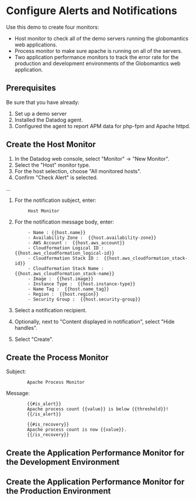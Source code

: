 # Configure Alerts and Notifications
Use this demo to create four monitors:
- Host monitor to check all of the demo servers running the globomantics web applications.
- Process monitor to make sure apache is running on all of the servers.
- Two application performance monitors to track the error rate for the production and development environments of the Globomantics web application.

## Prerequisites
Be sure that you have already:
1. Set up a demo server
1. Installed the Datadog agent.
1. Configured the agent to report APM data for php-fpm and Apache httpd.

## Create the Host Monitor
1. In the Datadog web console, select "Monitor" -> "New Monitor".
1. Select the "Host" monitor type.
1. For the host selection, choose "All monitored hosts".
1. Confirm "Check Alert" is selected.

...

1. For the notification subject, enter:

            Host Monitor

1. For the notification message body, enter:

            - Name : {{host.name}}
            - Availability Zone :  {{host.availability-zone}}
            - AWS Account :  {{host.aws_account}}
            - Cloudformation Logical ID :  {{host.aws_cloudformation_logical-id}}
            - Cloudformation Stack ID :  {{host.aws_cloudformation_stack-id}}
            - Cloudformation Stack Name :  {{host.aws_cloudformation_stack-name}}
            - Image :  {{host.image}}
            - Instance Type :  {{host.instance-type}}
            - Name Tag :  {{host.name_tag}}
            - Region :  {{host.region}}
            - Security Group :  {{host.security-group}}

1. Select a notification recipient.
1. Optionally, next to "Content displayed in notification", select "Hide handles".
1. Select "Create".

## Create the Process Monitor
Subject:

            Apache Process Monitor

Message:

            {{#is_alert}}
            Apache process count {{value}} is below {{threshold}}!
            {{/is_alert}}

            {{#is_recovery}}
            Apache process count is now {{value}}.
            {{/is_recovery}}

## Create the Application Performance Monitor for the Development Environment


## Create the Application Performance Monitor for the Production Environment


